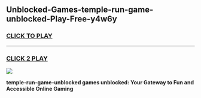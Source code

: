 
## Unblocked-Games-temple-run-game-unblocked-Play-Free-y4w6y
<h3>
<a href="https://premium76.site?title=temple-run-game-unblocked&ref=23A">CLICK TO PLAY</a></h3>
<hr>

<h3>
<a href="https://premium76.site?title=temple-run-game-unblocked&ref=23A">CLICK 2 PLAY</a>
  
</h3>

<a href="https://premium76.site?title=temple-run-game-unblocked&ref=23A"><img src="https://clearcache.store/games.png"></a>


**temple-run-game-unblocked games unblocked: Your Gateway to Fun and Accessible Online Gaming**
